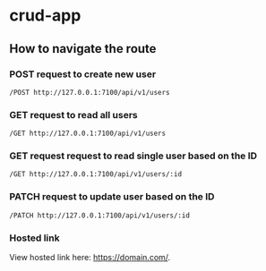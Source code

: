 # crud-app

## How to navigate the route

### POST request to create new user

```
/POST http://127.0.0.1:7100/api/v1/users
```

### GET request to read all users

```
/GET http://127.0.0.1:7100/api/v1/users
```

### GET request request to read single user based on the ID

```
/GET http://127.0.0.1:7100/api/v1/users/:id
```

### PATCH request to update user based on the ID

```
/PATCH http://127.0.0.1:7100/api/v1/users/:id
```

### Hosted link

View hosted link here: https://domain.com/.
